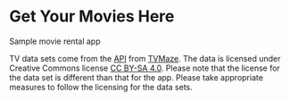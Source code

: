 # Get Your Movies Here

Sample movie rental app





TV data sets come from the [API](https://www.tvmaze.com/api) from [TVMaze](https://www.tvmaze.com). The data is licensed under Creative Commons license [CC BY-SA 4.0](https://creativecommons.org/licenses/by-sa/4.0). Please note that the license for the data set is different than that for the app. Please take appropriate measures to follow the licensing for the data sets.